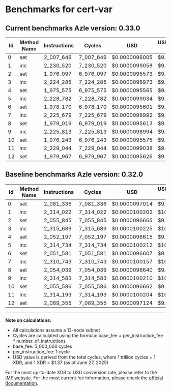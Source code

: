 # Benchmarks for cert-var

## Current benchmarks Azle version: 0.33.0
| Id | Method Name | Instructions | Cycles | USD | USD/Million Calls | Change |
|-----------|-------------|------------|--------|-----|--------------|-------|
| 0 | set | 2_007_646 | 7_007_646 | $0.0000096005 | $9.60 | <font color="green">-73_690</font> |
| 1 | inc | 2_230_520 | 7_230_520 | $0.0000099058 | $9.90 | <font color="green">-83_502</font> |
| 2 | set | 1_976_097 | 6_976_097 | $0.0000095573 | $9.55 | <font color="green">-79_748</font> |
| 3 | inc | 2_224_285 | 7_224_285 | $0.0000098973 | $9.89 | <font color="green">-91_404</font> |
| 4 | set | 1_975_575 | 6_975_575 | $0.0000095565 | $9.55 | <font color="green">-76_622</font> |
| 5 | inc | 2_228_782 | 7_228_782 | $0.0000099034 | $9.90 | <font color="green">-85_952</font> |
| 6 | set | 1_978_170 | 6_978_170 | $0.0000095601 | $9.56 | <font color="green">-73_411</font> |
| 7 | inc | 2_225_679 | 7_225_679 | $0.0000098992 | $9.89 | <font color="green">-85_064</font> |
| 8 | set | 1_979_019 | 6_979_019 | $0.0000095613 | $9.56 | <font color="green">-75_020</font> |
| 9 | inc | 2_225_813 | 7_225_813 | $0.0000098994 | $9.89 | <font color="green">-88_770</font> |
| 10 | set | 1_976_243 | 6_976_243 | $0.0000095575 | $9.55 | <font color="green">-79_343</font> |
| 11 | inc | 2_229_044 | 7_229_044 | $0.0000099038 | $9.90 | <font color="green">-85_149</font> |
| 12 | set | 1_979_967 | 6_979_967 | $0.0000095626 | $9.56 | <font color="green">-109_388</font> |

## Baseline benchmarks Azle version: 0.32.0
| Id | Method Name | Instructions | Cycles | USD | USD/Million Calls |
|-----------|-------------|------------|--------|-----|--------------|
| 0 | set | 2_081_336 | 7_081_336 | $0.0000097014 | $9.70 |
| 1 | inc | 2_314_022 | 7_314_022 | $0.0000100202 | $10.02 |
| 2 | set | 2_055_845 | 7_055_845 | $0.0000096665 | $9.66 |
| 3 | inc | 2_315_689 | 7_315_689 | $0.0000100225 | $10.02 |
| 4 | set | 2_052_197 | 7_052_197 | $0.0000096615 | $9.66 |
| 5 | inc | 2_314_734 | 7_314_734 | $0.0000100212 | $10.02 |
| 6 | set | 2_051_581 | 7_051_581 | $0.0000096607 | $9.66 |
| 7 | inc | 2_310_743 | 7_310_743 | $0.0000100157 | $10.01 |
| 8 | set | 2_054_039 | 7_054_039 | $0.0000096640 | $9.66 |
| 9 | inc | 2_314_583 | 7_314_583 | $0.0000100210 | $10.02 |
| 10 | set | 2_055_586 | 7_055_586 | $0.0000096662 | $9.66 |
| 11 | inc | 2_314_193 | 7_314_193 | $0.0000100204 | $10.02 |
| 12 | set | 2_089_355 | 7_089_355 | $0.0000097124 | $9.71 |



---

**Note on calculations:**
- All calculations assume a 13-node subnet
- Cycles are calculated using the formula: base_fee + per_instruction_fee \* number_of_instructions
- base_fee: 5_000_000 cycles
- per_instruction_fee: 1 cycle
- USD value is derived from the total cycles, where 1 trillion cycles = 1 XDR, and 1 XDR = $1.37 (as of June 27, 2025)

For the most up-to-date XDR to USD conversion rate, please refer to the [IMF website](https://www.imf.org/external/np/fin/data/rms_sdrv.aspx).
For the most current fee information, please check the [official documentation](https://internetcomputer.org/docs/references/cycles-cost-formulas).